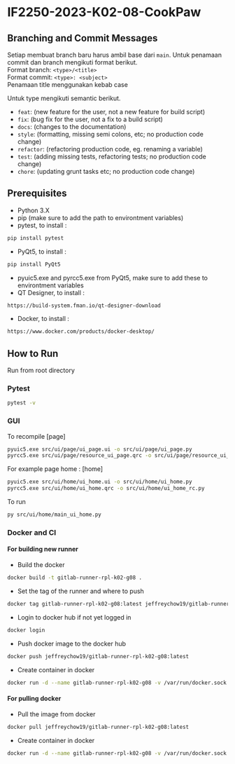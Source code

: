 # IF2250-2023-K02-08-CookPaw

## Branching and Commit Messages

Setiap membuat branch baru harus ambil base dari `main`. Untuk penamaan commit dan branch mengikuti format berikut. <br>
Format branch: `<type>/<title>`<br>
Format commit: `<type>: <subject>`<br>
Penamaan title menggunakan kebab case<br>

Untuk type mengikuti semantic berikut.

- `feat`: (new feature for the user, not a new feature for build script)
- `fix`: (bug fix for the user, not a fix to a build script)
- `docs`: (changes to the documentation)
- `style`: (formatting, missing semi colons, etc; no production code change)
- `refactor`: (refactoring production code, eg. renaming a variable)
- `test`: (adding missing tests, refactoring tests; no production code change)
- `chore`: (updating grunt tasks etc; no production code change)

## Prerequisites

- Python 3.X
- pip (make sure to add the path to environtment variables)
- pytest, to install :

```bash
pip install pytest
```

- PyQt5, to install :

```bash
pip install PyQt5
```

- pyuic5.exe and pyrcc5.exe from PyQt5, make sure to add these to environtment variables
- QT Designer, to install :

```bash
https://build-system.fman.io/qt-designer-download
```

- Docker, to install :

```bash
https://www.docker.com/products/docker-desktop/
```

## How to Run

Run from root directory

### Pytest

```bash
pytest -v
```

### GUI

To recompile [page]

```bash
pyuic5.exe src/ui/page/ui_page.ui -o src/ui/page/ui_page.py
pyrcc5.exe src/ui/page/resource_ui_page.qrc -o src/ui/page/resource_ui_page.py
```

For example page home : [home]

```bash
pyuic5.exe src/ui/home/ui_home.ui -o src/ui/home/ui_home.py
pyrcc5.exe src/ui/home/ui_home.qrc -o src/ui/home/ui_home_rc.py
```

To run

```bash
py src/ui/home/main_ui_home.py
```

### Docker and CI

#### For building new runner

- Build the docker

```bash
docker build -t gitlab-runner-rpl-k02-g08 .
```

- Set the tag of the runner and where to push

```bash
docker tag gitlab-runner-rpl-k02-g08:latest jeffreychow19/gitlab-runner-rpl-k02-g08:latest
```

- Login to docker hub if not yet logged in

```bash
docker login
```

- Push docker image to the docker hub

```bash
docker push jeffreychow19/gitlab-runner-rpl-k02-g08:latest
```

- Create container in docker

```bash
docker run -d --name gitlab-runner-rpl-k02-g08 -v /var/run/docker.sock:/var/run/docker.sock jeffreychow19/gitlab-runner-rpl-k02-g08:latest
```

#### For pulling docker

- Pull the image from docker

```bash
docker pull jeffreychow19/gitlab-runner-rpl-k02-g08:latest
```

- Create container in docker

```bash
docker run -d --name gitlab-runner-rpl-k02-g08 -v /var/run/docker.sock:/var/run/docker.sock jeffreychow19/gitlab-runner-rpl-k02-g08:latest
```
